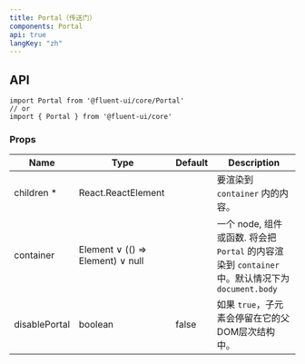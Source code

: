 ```yaml
---
title: Portal（传送门）
components: Portal
api: true
langKey: "zh"
---
```


## API

```
import Portal from '@fluent-ui/core/Portal'
// or
import { Portal } from '@fluent-ui/core'
```

### Props

| Name | Type | Default | Description |
| --- | --- | --- | --- |
| children&nbsp;* | React.ReactElement |  | 要渲染到 `container` 内的内容。 |
| container | Element &or; (() => Element) &or; null |  | 一个 node, 组件或函数. 将会把 `Portal` 的内容渲染到 `container` 中。默认情况下为 `document.body` |
| disablePortal | boolean | false | 如果 `true`，子元素会停留在它的父DOM层次结构中。 |
